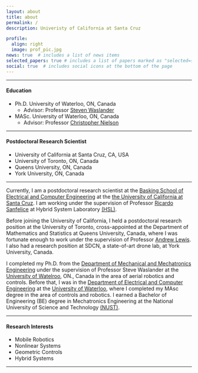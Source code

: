 ```yaml
---
layout: about
title: about
permalink: /
description: Univeristy of California at Santa Cruz 

profile:
  align: right
  image: prof_pic.jpg
news: true  # includes a list of news items
selected_papers: true # includes a list of papers marked as "selected={true}"
social: true  # includes social icons at the bottom of the page
---
```

***
####  Education 
- Ph.D. University of Waterloo, ON, Canada
	- Advisor: Professor [Steven Waslander](https://www.trailab.utias.utoronto.ca/stevenwaslander) 
- MASc. University of Waterloo, ON, Canada
	- Advisor: Professor [Christopher Nielson](https://ece.uwaterloo.ca/~cnielsen/) 
	
***

####  Postdoctoral Research Scientist 
- University of California at Santa Cruz, CA, USA
- University of Toronto, ON, Canada
- Queens University, ON, Canada
- York University, ON, Canada

***

Currently, I am a postdoctoral research scientist at the [Basking School of Electrical and Computer Engineering](https://engineering.ucsc.edu/)  at the [the University of California at Santa Cruz](https://www.ucsc.edu/). I am working under the supervision of Professor [Ricardo Sanfelice](https://hybrid.soe.ucsc.edu/)  at Hybrid System Laboratory [(HSL)](https://hybrid.soe.ucsc.edu/). 

Before joining the University of California, I held a postdoctoral research position at the University of Toronto, cross-appointed at the Department of Mathematics and Statistics at Queens University, Canada, where I was fortunate enough to work under the supervision of Professor [Andrew Lewis](https://mast.queensu.ca/~andrew/). I also had a research position at SDCN, a state-of-art drone lab, at York University, Canada. 

I completed my Ph.D. from the [Department of Mechanical and Mechatronics Engineering](https://uwaterloo.ca/mechanical-mechatronics-engineering/)  under the supervision of Professor Steve Waslander at the [University of Watelroo](https://uwaterloo.ca/), ON., Canada in the area of aerial robotics and controls. Before that, I was in the [Department of Electrical and Computer Engineering](https://uwaterloo.ca/electrical-computer-engineering/) at the [University of Waterloo](https://uwaterloo.ca/), where I completed my MAsc degree in the area of controls and robotics. I earned a Bachelor of Engineering (BE) degree in Mechatronics Engineering at the National University of Science and Technology [(NUST)](https://nust.edu.pk/). 

***

####  Research Interests
- Mobile Robotics
- Nonlinear Systems
- Geometric Controls
- Hybrid Systems


***

